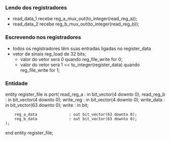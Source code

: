 ### Lendo dos registradores
- read_data_1 recebe reg_a_mux_out(to_integer(read_reg_a));
- read_data_2 recebe reg_b_mux_out(to_integer(read_reg_b));


### Escrevendo nos registradores
- todos os registradores têm suas entradas ligadas no register_data
- vetor de sinais reg_load de 32 bits;
    - valor do vetor será 0 quando reg_file_write for 0;
    - valor do vetor será 1 << to_integer(register_data) quando reg_file_write for 1;

### Entidade

entity register_file is
    port(
        read_reg_a              : in bit_vector(4 downto 0);
        read_reg_b              : in bit_vector(4 downto 0);
        write_reg               : in bit_vector(4 downto 0);
        write_data              : in bit_vector(63 downto 0);
        write                   : in bit;

        reg_a_data              : out bit_vector(63 downto 0);
        reg_b_data              : out bit_vector(63 downto 0);
    );
end entity register_file;


